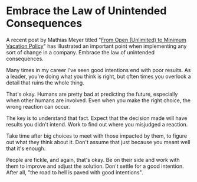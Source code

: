 # Embrace the Law of Unintended Consequences

A recent post by Mathias Meyer titled "[From Open (Unlimited) to Minimum Vacation Policy](http://www.paperplanes.de/2014/12/10/from-open-to-minimum-vacation-policy.html)" has illustrated an important point when implementing any sort of change in a company. Embrace the law of unintended consequences.

Many times in my career I've seen good intentions end with poor results. As a leader, you're doing what you think is right, but often times you overlook a detail that ruins the whole thing. 

That's okay. Humans are pretty bad at predicting the future, especially when other humans are involved. Even when you make the right choice, the wrong reaction can occur.

The key is to understand that fact. Expect that the decision made will have results you didn't intend. Work to find out where you misjudged a reaction.

Take time after big choices to meet with those impacted by them, to figure out what they think about it. Don't assume that just because you meant well that it's enough.

People are fickle, and again, that's okay. Be on their side and work with them to improve and adjust the solution. Don't settle for a good intention. After all, "the road to hell is paved with good intentions".
